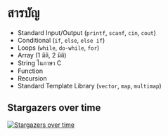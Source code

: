 # สารบัญ

* Standard Input/Output (`printf`, `scanf`, `cin`, `cout`)
* Conditional (`if`, `else`, `else if`)
* Loops (`while`, `do-while`, `for`)
* Array (1 มิติ, 2 มิติ)
* String ในภาษา C
* Function
* Recursion
* Standard Template Library (`vector`, `map`, `multimap`)

                        
## Stargazers over time
[![Stargazers over time](https://starchart.cc/mujicat/summary.svg?variant=adaptive)](https://starchart.cc/mujicat/summary)

                    
